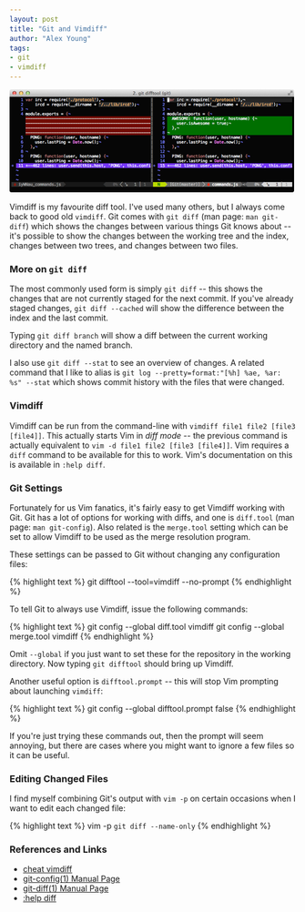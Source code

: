 ```yaml
---
layout: post
title: "Git and Vimdiff"
author: "Alex Young"
tags:
- git
- vimdiff
---
```


![Vimdiff screenshot](/images/posts/vimdiff.png)

Vimdiff is my favourite diff tool.  I've used many others, but I always come back to good old `vimdiff`.  Git comes with `git diff` (man page: `man git-diff`) which shows the changes between various things Git knows about -- it's possible to show the changes between the working tree and the index, changes between two trees, and changes between two files.

### More on `git diff`

The most commonly used form is simply `git diff` -- this shows the changes that are not currently staged for the next commit.  If you've already staged changes, `git diff --cached` will show the difference between the index and the last commit.

Typing `git diff branch` will show a diff between the current working directory and the named branch.

I also use `git diff --stat` to see an overview of changes.  A related command that I like to alias is `git log --pretty=format:"[%h] %ae, %ar: %s" --stat` which shows commit history with the files that were changed.

### Vimdiff

Vimdiff can be run from the command-line with `vimdiff file1 file2 [file3 [file4]]`.  This actually starts Vim in _diff mode_ -- the previous command is actually equivalent to `vim -d file1 file2 [file3 [file4]]`.  Vim requires a `diff` command to be available for this to work.  Vim's documentation on this is available in `:help diff`.

### Git Settings

Fortunately for us Vim fanatics, it's fairly easy to get Vimdiff working with Git.  Git has a lot of options for working with diffs, and one is `diff.tool` (man page: `man git-config`).  Also related is the `merge.tool` setting which can be set to allow Vimdiff to be used as the merge resolution program.

These settings can be passed to Git without changing any configuration files:

{% highlight text %}
git difftool --tool=vimdiff --no-prompt
{% endhighlight %}

To tell Git to always use Vimdiff, issue the following commands:

{% highlight text %}
git config --global diff.tool vimdiff
git config --global merge.tool vimdiff
{% endhighlight %}

Omit `--global` if you just want to set these for the repository in the working directory.  Now typing `git difftool` should bring up Vimdiff.

Another useful option is `difftool.prompt` -- this will stop Vim prompting about launching `vimdiff`:

{% highlight text %}
git config --global difftool.prompt false
{% endhighlight %}

If you're just trying these commands out, then the prompt will seem annoying, but there are cases where you might want to ignore a few files so it can be useful.

### Editing Changed Files

I find myself combining Git's output with `vim -p` on certain occasions when I want to edit each changed file:

{% highlight text %}
vim -p `git diff --name-only`
{% endhighlight %}

### References and Links

* [cheat vimdiff](http://cheat.errtheblog.com/s/vimdiff/)
* [git-config(1) Manual Page](http://schacon.github.com/git/git-config.html)
* [git-diff(1) Manual Page](http://schacon.github.com/git/git-diff.html)
* [:help diff](http://vimdoc.sourceforge.net/htmldoc/diff.html)

